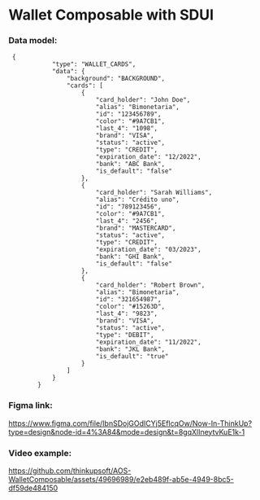 # Wallet Composable with SDUI

### Data model:
```
 {
            "type": "WALLET_CARDS",
            "data": {
                "background": "BACKGROUND",
                "cards": [
                    {
                        "card_holder": "John Doe",
                        "alias": "Bimonetaria",
                        "id": "123456789",
                        "color": "#9A7CB1",
                        "last_4": "1098",
                        "brand": "VISA",
                        "status": "active",
                        "type": "CREDIT",
                        "expiration_date": "12/2022",
                        "bank": "ABC Bank",
                        "is_default": "false"
                    },
                    {
                        "card_holder": "Sarah Williams",
                        "alias": "Crédito uno",
                        "id": "789123456",
                        "color": "#9A7CB1",
                        "last_4": "2456",
                        "brand": "MASTERCARD",
                        "status": "active",
                        "type": "CREDIT",
                        "expiration_date": "03/2023",
                        "bank": "GHI Bank",
                        "is_default": "false"
                    },
                    {
                        "card_holder": "Robert Brown",
                        "alias": "Bimonetaria",
                        "id": "321654987",
                        "color": "#15263D",
                        "last_4": "9823",
                        "brand": "VISA",
                        "status": "active",
                        "type": "DEBIT",
                        "expiration_date": "11/2022",
                        "bank": "JKL Bank",
                        "is_default": "true"
                    }
                ]
            }
        }
```

### Figma link:
 https://www.figma.com/file/IbnSDojGOdICYj5EflcqOw/Now-In-ThinkUp?type=design&node-id=4%3A84&mode=design&t=8gqXlIneytvKuE1k-1


### Video example:

https://github.com/thinkupsoft/AOS-WalletComposable/assets/49696989/e2eb489f-ab5e-4949-8bc5-df59de484150

